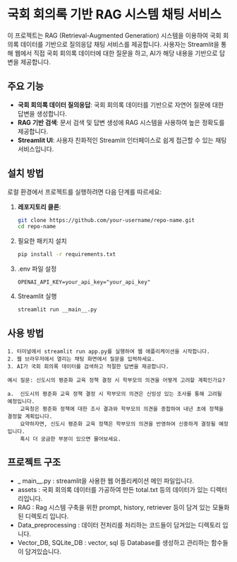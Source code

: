 # 국회 회의록 기반 RAG 시스템 채팅 서비스

이 프로젝트는 RAG (Retrieval-Augmented Generation) 시스템을 이용하여 국회 회의록 데이터를 기반으로 질의응답 채팅 서비스를 제공합니다. 사용자는 Streamlit을 통해 웹에서 직접 국회 회의록 데이터에 대한 질문을 하고, AI가 해당 내용을 기반으로 답변을 제공합니다.

## 주요 기능

- **국회 회의록 데이터 질의응답**: 국회 회의록 데이터를 기반으로 자연어 질문에 대한 답변을 생성합니다.
- **RAG 기반 검색**: 문서 검색 및 답변 생성에 RAG 시스템을 사용하여 높은 정확도를 제공합니다.
- **Streamlit UI**: 사용자 친화적인 Streamlit 인터페이스로 쉽게 접근할 수 있는 채팅 서비스입니다.

## 설치 방법

로컬 환경에서 프로젝트를 실행하려면 다음 단계를 따르세요:

1. **레포지토리 클론**:
   ```bash
   git clone https://github.com/your-username/repo-name.git
   cd repo-name

2. 필요한 패키지 설치
    ```bash
    pip install -r requirements.txt

3. .env 파일 설정
    ```
    OPENAI_API_KEY=your_api_key="your_api_key"

4. Streamlit 실행
    ```bash
    streamlit run __main__.py

## 사용 방법
    1. 터미널에서 streamlit run app.py를 실행하여 웹 애플리케이션을 시작합니다.
    2. 웹 브라우저에서 열리는 채팅 화면에서 질문을 입력하세요.
    3. AI가 국회 회의록 데이터를 검색하고 적절한 답변을 제공합니다.

    예시 질문: 신도시의 평준화 교육 정책 결정 시 학부모의 의견을 어떻게 고려할 계획인가요?
    
    a.  신도시의 평준화 교육 정책 결정 시 학부모의 의견은 신빙성 있는 조사를 통해 고려될 예정입니다.
        교육청은 평준화 정책에 대한 조사 결과와 학부모의 의견을 종합하여 내년 초에 정책을 결정할 계획입니다.
        요약하자면, 신도시 평준화 교육 정책은 학부모의 의견을 반영하여 신중하게 결정될 예정입니다. 
        혹시 더 궁금한 부분이 있으면 물어보세요.

## 프로젝트 구조
-  _ main__.py : streamlit을 사용한 웹 어플리케이션 메인 파일입니다.
- assets : 국회 회의록 데이터를 가공하여 만든 total.txt 등의 데이터가 있는 디렉터리입니다.
- RAG : Rag 시스템 구축을 위한 prompt, history, retriever 등이 담겨 있는 모듈화된 디렉토리 입니다.
- Data_preprocessing : 데이터 전처리를 처리하는 코드들이 담겨있는 디렉토리 입니다.
- Vector_DB, SQLite_DB : vector, sql 등 Database를 생성하고 관리하는 함수들이 담겨있습니다.
